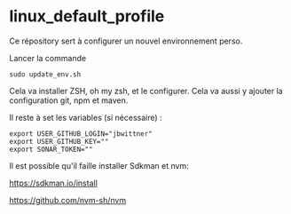 # linux_default_profile

Ce répository sert à configurer un nouvel environnement perso.

Lancer la commande 

```
sudo update_env.sh
```

Cela va installer ZSH, oh my zsh, et le configurer.
Cela va aussi y ajouter la configuration git, npm et maven.

Il reste à set les variables (si nécessaire) :

```
export USER_GITHUB_LOGIN="jbwittner"
export USER_GITHUB_KEY=""
export SONAR_TOKEN=""
```

Il est possible qu'il faille installer Sdkman et nvm:

https://sdkman.io/install

https://github.com/nvm-sh/nvm